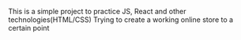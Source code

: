 This is a simple project to practice JS, React and other technologies(HTML/CSS)
Trying to create a working online store to a certain point
